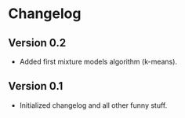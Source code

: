 Changelog
=========

Version 0.2
-------------
- Added first mixture models algorithm (k-means).

Version 0.1
-------------
- Initialized changelog and all other funny stuff.
